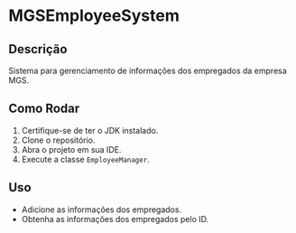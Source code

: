 # MGSEmployeeSystem

## Descrição
Sistema para gerenciamento de informações dos empregados da empresa MGS.

## Como Rodar
1. Certifique-se de ter o JDK instalado.
2. Clone o repositório.
3. Abra o projeto em sua IDE.
4. Execute a classe `EmployeeManager`.

## Uso
- Adicione as informações dos empregados.
- Obtenha as informações dos empregados pelo ID.
